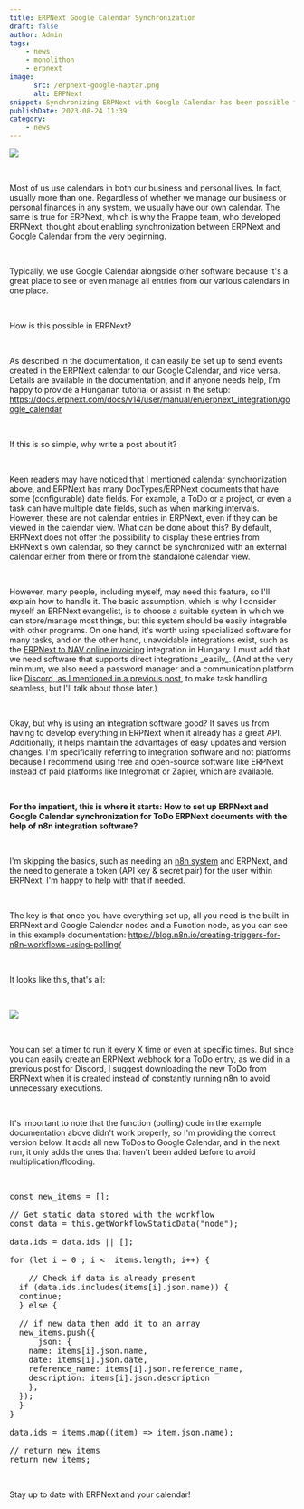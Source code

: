 ```yaml
---
title: ERPNext Google Calendar Synchronization
draft: false
author: Admin
tags:
    - news
    - monolithon
    - erpnext
image:
      src: /erpnext-google-naptar.png
      alt: ERPNext
snippet: Synchronizing ERPNext with Google Calendar has been possible for a long time, but there is still room for improvement. Let me show you how!
publishDate: 2023-08-24 11:39
category:
    - news
---
```


<p><img src="/erpnext-google-naptar.png""></p><p><br></p><p>Most of us use calendars in both our business and personal lives. In fact, usually more than one. Regardless of whether we manage our business or personal finances in any system, we usually have our own calendar. The same is true for ERPNext, which is why the Frappe team, who developed ERPNext, thought about enabling synchronization between ERPNext and Google Calendar from the very beginning.</p><p><br></p><p>Typically, we use Google Calendar alongside other software because it's a great place to see or even manage all entries from our various calendars in one place.</p><p><br></p><p>How is this possible in ERPNext?</p><p><br></p><p>As described in the documentation, it can easily be set up to send events created in the ERPNext calendar to our Google Calendar, and vice versa. Details are available in the documentation, and if anyone needs help, I'm happy to provide a Hungarian tutorial or assist in the setup: <a href="https://docs.erpnext.com/docs/v14/user/manual/en/erpnext_integration/google_calendar" rel="noopener noreferrer">https://docs.erpnext.com/docs/v14/user/manual/en/erpnext_integration/google_calendar</a></p><p><br></p><p>If this is so simple, why write a post about it?</p><p><br></p><p>Keen readers may have noticed that I mentioned calendar synchronization above, and ERPNext has many DocTypes/ERPNext documents that have some (configurable) date fields. For example, a ToDo or a project, or even a task can have multiple date fields, such as when marking intervals. However, these are not calendar entries in ERPNext, even if they can be viewed in the calendar view. What can be done about this? By default, ERPNext does not offer the possibility to display these entries from ERPNext's own calendar, so they cannot be synchronized with an external calendar either from there or from the standalone calendar view.</p><p><br></p><p>However, many people, including myself, may need this feature, so I'll explain how to handle it. The basic assumption, which is why I consider myself an ERPNext evangelist, is to choose a suitable system in which we can store/manage most things, but this system should be easily integrable with other programs. On one hand, it's worth using specialized software for many tasks, and on the other hand, unavoidable integrations exist, such as the <a href="https://www.monolithon.com/invoicing" rel="noopener noreferrer">ERPNext to NAV online invoicing</a> integration in Hungary. I must add that we need software that supports direct integrations _easily_. (And at the very minimum, we also need a password manager and a communication platform like <a href="https://www.monolithon.com/blog/news/erpnext-chat-solutions" rel="noopener noreferrer">Discord, as I mentioned in a previous post</a>, to make task handling seamless, but I'll talk about those later.)</p><p><br></p><p>Okay, but why is using an integration software good? It saves us from having to develop everything in ERPNext when it already has a great API. Additionally, it helps maintain the advantages of easy updates and version changes. I'm specifically referring to integration software and not platforms because I recommend using free and open-source software like ERPNext instead of paid platforms like Integromat or Zapier, which are available.</p><p><br></p><p><strong>For the impatient, this is where it starts: How to set up ERPNext and Google Calendar synchronization for ToDo ERPNext documents with the help of n8n integration software?</strong></p><p><br></p><p>I'm skipping the basics, such as needing an <a href="https://n8n.io/cloud?ref=monolithon&amp;utm_source=affiliate" rel="noopener noreferrer">n8n system</a> and ERPNext, and the need to generate a token (API key &amp; secret pair) for the user within ERPNext. I'm happy to help with that if needed.</p><p><br></p><p>The key is that once you have everything set up, all you need is the built-in ERPNext and Google Calendar nodes and a Function node, as you can see in this example documentation: <a href="https://blog.n8n.io/creating-triggers-for-n8n-workflows-using-polling/" rel="noopener noreferrer">https://blog.n8n.io/creating-triggers-for-n8n-workflows-using-polling/</a></p><p><br></p><p>It looks like this, that's all:</p><p><br></p><p><img src="/R998Mfa.png"></p><p><br></p><p>You can set a timer to run it every X time or even at specific times. But since you can easily create an ERPNext webhook for a ToDo entry, as we did in a previous post for Discord, I suggest downloading the new ToDo from ERPNext when it is created instead of constantly running n8n to avoid unnecessary executions.</p><p><br></p><p>It's important to note that the function (polling) code in the example documentation above didn't work properly, so I'm providing the correct version below. It adds all new ToDos to Google Calendar, and in the next run, it only adds the ones that haven't been added before to avoid multiplication/flooding.</p><p><br></p><pre class="ql-code-block-container" spellcheck="false"><div class="ql-code-block" data-language="plain">const new_items = [];</div><div class="ql-code-block" data-language="plain"> </div><div class="ql-code-block" data-language="plain">// Get static data stored with the workflow</div><div class="ql-code-block" data-language="plain">const data = this.getWorkflowStaticData("node");</div><div class="ql-code-block" data-language="plain"> </div><div class="ql-code-block" data-language="plain">data.ids = data.ids || [];</div><div class="ql-code-block" data-language="plain"> </div><div class="ql-code-block" data-language="plain">for (let i = 0 ; i &lt; &nbsp;items.length; i++) {</div><div class="ql-code-block" data-language="plain"> </div><div class="ql-code-block" data-language="plain">	// Check if data is already present</div><div class="ql-code-block" data-language="plain">	if (data.ids.includes(items[i].json.name)) {</div><div class="ql-code-block" data-language="plain"> &nbsp;continue;</div><div class="ql-code-block" data-language="plain">	} else {</div><div class="ql-code-block" data-language="plain"> </div><div class="ql-code-block" data-language="plain"> &nbsp;// if new data then add it to an array</div><div class="ql-code-block" data-language="plain"> &nbsp;new_items.push({</div><div class="ql-code-block" data-language="plain"> &nbsp;	json: {</div><div class="ql-code-block" data-language="plain"> &nbsp; &nbsp;name: items[i].json.name,</div><div class="ql-code-block" data-language="plain"> &nbsp; &nbsp;date: items[i].json.date,</div><div class="ql-code-block" data-language="plain"> &nbsp; &nbsp;reference_name: items[i].json.reference_name,</div><div class="ql-code-block" data-language="plain"> &nbsp; &nbsp;description: items[i].json.description</div><div class="ql-code-block" data-language="plain"> &nbsp;	},</div><div class="ql-code-block" data-language="plain"> &nbsp;});</div><div class="ql-code-block" data-language="plain">	}</div><div class="ql-code-block" data-language="plain">}</div><div class="ql-code-block" data-language="plain"> </div><div class="ql-code-block" data-language="plain">data.ids = items.map((item) =&gt; item.json.name);</div><div class="ql-code-block" data-language="plain"> </div><div class="ql-code-block" data-language="plain">// return new items</div><div class="ql-code-block" data-language="plain">return new_items;</div></pre><p><br></p><p>Stay up to date with ERPNext and your calendar!</p>


